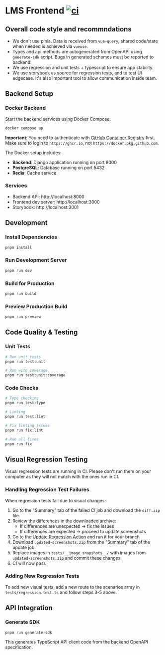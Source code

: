 # LMS Frontend [![ci](https://github.com/tough-dev-school/lms-frontend-v2/actions/workflows/ci.yml/badge.svg)](https://github.com/tough-dev-school/lms-frontend-v2/actions/workflows/ci.yml)

## Overall code style and recommndations

- We don't use pinia. Data is received from `vue-query`, shared code/state when needed is achieved via `vueuse`.
- Types and api methods are autogenerated from OpenAPI using `generate-sdk` script. Bugs in generated schemes must be reported to backend.
- We use regression and unit tests + typescript to ensure app stability.
- We use storybook as source for regression tests, and to test UI edgecase. It's also important tool to allow communication inside team.

## Backend Setup

### Docker Backend

Start the backend services using Docker Compose:

```bash
docker compose up
```

**Important**: You need to authenticate with [GitHub Container Registry](https://docs.github.com/en/packages/guides/configuring-docker-for-use-with-github-packages#authenticating-with-a-personal-access-token) first. Make sure to login to `https://ghcr.io`, not `https://docker.pkg.github.com`.

The Docker setup includes:

- **Backend**: Django application running on port 8000
- **PostgreSQL**: Database running on port 5432
- **Redis**: Cache service

### Services

- Backend API: http://localhost:8000
- Frontend dev server: http://localhost:3000
- Storybook: http://localhost:3001

## Development

### Install Dependencies

```bash
pnpm install
```

### Run Development Server

```bash
pnpm run dev
```

### Build for Production

```bash
pnpm run build
```

### Preview Production Build

```bash
pnpm run preview
```

## Code Quality & Testing

### Unit Tests

```bash
# Run unit tests
pnpm run test:unit

# Run with coverage
pnpm run test:unit:coverage
```

### Code Checks

```bash
# Type checking
pnpm run test:type

# Linting
pnpm run test:lint

# Fix linting issues
pnpm run fix:lint

# Run all fixes
pnpm run fix
```

## Visual Regression Testing

Visual regression tests are running in CI. Please don't run them on your computer as they will not match with the ones run in CI.

### Handling Regression Test Failures

When regression tests fail due to visual changes:

1. Go to the "Summary" tab of the failed CI job and download the `diff.zip` file
2. Review the differences in the downloaded archive:
   - If differences are unexpected → fix the issues
   - If differences are expected → proceed to update screenshots
3. Go to the [Update Regression Action](https://github.com/tough-dev-school/lms-frontend-v2/actions/workflows/update-regression.yml) and run it for your branch
4. Download `updated-screenshots.zip` from the "Summary" tab of the update job
5. Replace images in `tests/__image_snapshots__/` with images from `updated-screenshots.zip` and commit these changes
6. CI will now pass

### Adding New Regression Tests

To add new visual tests, add a new route to the scenarios array in `tests/regression.test.ts` and follow steps 3-5 above.

## API Integration

### Generate SDK

```bash
pnpm run generate-sdk
```

This generates TypeScript API client code from the backend OpenAPI specification.
